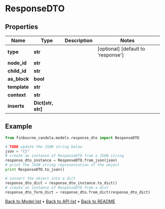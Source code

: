 # ResponseDTO


## Properties
Name | Type | Description | Notes
------------ | ------------- | ------------- | -------------
**type** | **str** |  | [optional] [default to 'response']
**node_id** | **str** |  | 
**child_id** | **str** |  | 
**as_block** | **bool** |  | 
**template** | **str** |  | 
**context** | **str** |  | 
**inserts** | **Dict[str, str]** |  | 

## Example

```python
from finbourne_candela.models.response_dto import ResponseDTO

# TODO update the JSON string below
json = "{}"
# create an instance of ResponseDTO from a JSON string
response_dto_instance = ResponseDTO.from_json(json)
# print the JSON string representation of the object
print ResponseDTO.to_json()

# convert the object into a dict
response_dto_dict = response_dto_instance.to_dict()
# create an instance of ResponseDTO from a dict
response_dto_form_dict = response_dto.from_dict(response_dto_dict)
```
[Back to Model list](../README.md#documentation-for-models) &#8226; [Back to API list](../README.md#documentation-for-api-endpoints) &#8226; [Back to README](../README.md)


